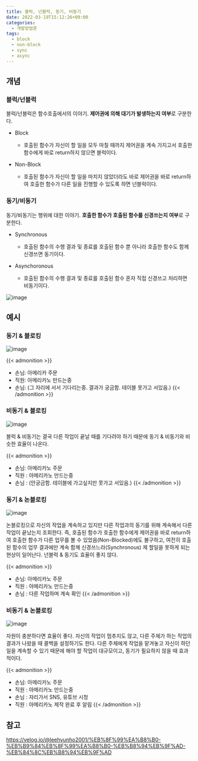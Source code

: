 ```yaml
---
title: 블럭, 넌블럭, 동기, 비동기
date: 2022-03-19T15:12:26+09:00
categories:
  - 개발방법론
tags: 
  - block
  - non-block
  - sync
  - async
---
```


## 개념
### 블럭/넌블럭
블럭/넌블럭은 함수호출에서의 이야기. **제어권에 의해 대기가 발생하는지 여부**로 구분한다.

* Block
  - 호출된 함수가 자신이 할 일을 모두 마칠 때까지 제어권을 계속 가지고서 호출한 함수에게 바로 return하지 않으면 블럭이다.

* Non-Block
  - 호출된 함수가 자신이 할 일을 마치지 않았더라도 바로 제어권을 바로 return하여 호출한 함수가 다른 일을 진행할 수 있도록 하면 넌블럭이다.

### 동기/비동기
동기/비동기는 행위에 대한 이야기. **호출한 함수가 호출된 함수를 신경쓰는지 여부**로 구분한다.

* Synchronous
  - 호출된 함수의 수행 결과 및 종료를 호출된 함수 뿐 아니라 호출한 함수도 함께 신경쓰면 동기이다.

* Asynchoronous
  - 호출된 함수의 수행 결과 및 종료를 호출된 함수 혼자 직접 신경쓰고 처리하면 비동기이다.
 
![image](https://user-images.githubusercontent.com/46465928/160372593-35600910-64df-4759-8758-f9bbdc563023.png)

## 예시
### 동기 & 블로킹

![image](https://user-images.githubusercontent.com/46465928/160372746-3c27248b-bb54-4500-8606-c15b0a1904e7.png)

{{< admonition >}}
- 손님: 아메리카 주문
- 직원: 아메리카노 만드는중
- 손님: (그 자리에 서서 기다리는중. 결과가 궁금함. 테이블 못가고 서있음.)
{{< /admonition >}}

### 비동기 & 블로킹

![image](https://user-images.githubusercontent.com/46465928/160373046-d1d76b2a-85ff-4da1-9172-04054bfb78ad.png)

블럭 & 비동기는 결국 다른 작업이 끝날 때를 기다려야 하기 때문에 동기 & 비동기와 비슷한 효율이 나온다.

{{< admonition >}}
- 손님: 아메리카노 주문
- 직원 : 아메리카노 만드는중
- 손님 : (안궁금함. 테이블에 가고싶지만 못가고 서있음.)
{{< /admonition >}}

### 동기 & 논블로킹

![image](https://user-images.githubusercontent.com/46465928/160373171-5baf5cb0-37d1-47c8-b9ef-45cbfddde8ee.png)

논블로킹으로 자신의 작업을 계속하고 있지만 다른 작업과의 동기를 위해 계속해서 다른 작업이 끝났는지 조회한다. 즉, 호출된 함수가 호출한 함수에게 제어권을 바로 return하여 호출한 함수가 다른 업무를 볼 수 있었음(Non-Blocked)에도 불구하고, 여전히 호출된 함수의 업무 결과에만 계속 함께 신경쓰느라(Synchronous) 제 할일을 못하게 되는 현상이 일어난다. 넌블럭 & 동기도 효율이 좋지 않다.

{{< admonition >}}
- 손님: 아메리카노 주문
- 직원 : 아메리카노 만드는중
- 손님 : 다른 작업하며 계속 확인
{{< /admonition >}}

### 비동기 & 논블로킹

![image](https://user-images.githubusercontent.com/46465928/160373385-ff3f743e-0e56-4d50-83b1-748aa59f85a5.png)

자원이 충분하다면 효율이 좋다. 자신의 작업이 멈추지도 않고, 다른 주체가 하는 작업의 결과가 나왔을 때 콜백을 설정하기도 한다. 다른 주체에게 작업을 맡겨놓고 자신이 하던 일을 계속할 수 있기 때문에 해야 할 작업이 대규모이고, 동기가 필요하지 않을 때 효과적이다.

{{< admonition >}}
- 손님: 아메리카노 주문
- 직원 : 아메리카노 만드는중
- 손님 : 자리가서 SNS, 유튜브 시청
- 직원 : 아메리카노 제작 완료 후 알림
{{< /admonition >}}

## 참고
https://velog.io/@leehyunho2001/%EB%8F%99%EA%B8%B0-%EB%B9%84%EB%8F%99%EA%B8%B0-%EB%B8%94%EB%9F%AD-%EB%84%8C%EB%B8%94%EB%9F%AD
